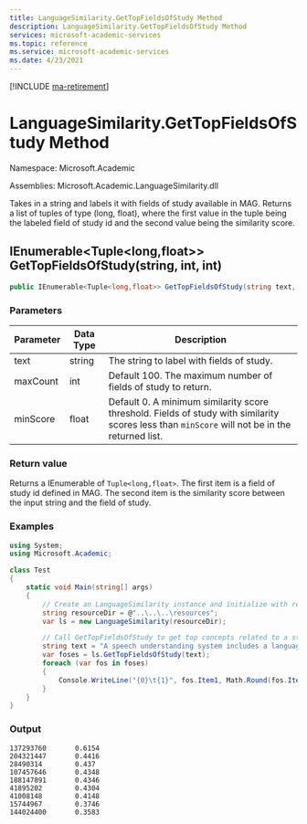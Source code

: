 ```yaml
---
title: LanguageSimilarity.GetTopFieldsOfStudy Method
description: LanguageSimilarity.GetTopFieldsOfStudy Method
services: microsoft-academic-services
ms.topic: reference
ms.service: microsoft-academic-services
ms.date: 4/23/2021
---
```

[!INCLUDE [ma-retirement](../includes/ma-retirement.md)]

# LanguageSimilarity.GetTopFieldsOfStudy Method

Namespace: Microsoft.Academic

Assemblies: Microsoft.Academic.LanguageSimilarity.dll

Takes in a string and labels it with fields of study available in MAG. Returns a list of tuples of type (long, float), where the first value in the tuple being the labeled field of study id and the second value being the similarity score.

## IEnumerable<Tuple<long,float>> GetTopFieldsOfStudy(string, int, int)

  ```C#
  public IEnumerable<Tuple<long,float>> GetTopFieldsOfStudy(string text, int maxCount=100, int minScore=0);
  ```

### Parameters

Parameter | Data Type | Description
--- | --- | ---
text | string | The string to label with fields of study.
maxCount | int | Default 100. The maximum number of fields of study to return.
minScore | float | Default 0. A minimum similarity score threshold. Fields of study with similarity scores less than `minScore` will not be in the returned list.

### Return value

Returns a IEnumerable of `Tuple<long,float>`. The first item is a field of study id defined in MAG. The second item is the similarity score between the input string and the field of study.

### Examples

  ```C#
  using System;
  using Microsoft.Academic;

  class Test
  {
      static void Main(string[] args)
      {
          // Create an LanguageSimilarity instance and initialize with resources
          string resourceDir = @"..\..\..\resources";
          var ls = new LanguageSimilarity(resourceDir);

          // Call GetTopFieldsOfStudy to get top concepts related to a string
          string text = "A speech understanding system includes a language model";
          var foses = ls.GetTopFieldsOfStudy(text);
          foreach (var fos in foses)
          {
              Console.WriteLine("{0}\t{1}", fos.Item1, Math.Round(fos.Item2, 4));
          }
      }
  }
  ```

### Output

  ```
  137293760       0.6154
  204321447       0.4416
  28490314        0.437
  107457646       0.4348
  188147891       0.4346
  41895202        0.4304
  41008148        0.4148
  15744967        0.3746
  144024400       0.3583
  ```

